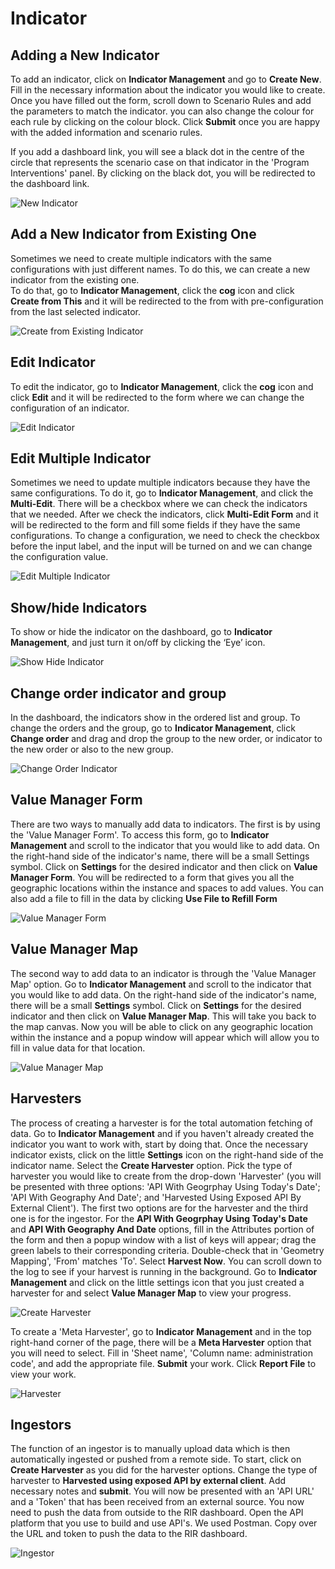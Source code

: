 # Indicator


## Adding a New Indicator
To add an indicator, click on **Indicator Management** and go to **Create New**. Fill in the necessary information about the indicator you would like to create. 
Once you have filled out the form, scroll down to Scenario Rules and add the parameters to match the indicator. you can also change the colour for each rule
by clicking on the colour block. Click **Submit** once you are happy with the added information and scenario rules. 

If you add a dashboard link, you will see a black dot in the centre of the circle that represents the scenario case on that indicator in the 'Program Interventions' panel. By clicking on the black dot,
you will be redirected to the dashboard link.

![New Indicator](../../assets/screencasts/create-indicator.gif "Create Indicator")

## Add a New Indicator from Existing One
Sometimes we need to create multiple indicators with the same configurations with just different names. To do this, we can create a new indicator from the existing one.<br>
To do that, go to **Indicator Management**, click the **cog** icon and click **Create from This** and it will be redirected to the from with pre-configuration from the last selected indicator.

![Create from Existing Indicator](../../assets/screencasts/create-from-indicator.gif "Create from Existing Indicator")

## Edit Indicator
To edit the indicator, go to **Indicator Management**, click the **cog** icon and click **Edit** and it will be redirected to the form where we can change the configuration of an indicator.

![Edit Indicator](../../assets/screencasts/edit-indicator.gif "Edit Indicator")

## Edit Multiple Indicator
Sometimes we need to update multiple indicators because they have the same configurations. To do it, go to **Indicator Management**, and click the **Multi-Edit**. 
There will be a checkbox where we can check the indicators that we needed. After we check the indicators, click **Multi-Edit Form** and it will be redirected to the form and fill some fields if they have the same configurations.
To change a configuration, we need to check the checkbox before the input label, and the input will be turned on and we can change the configuration value.

![Edit Multiple Indicator](../../assets/screencasts/multi-edit-indicator.gif "Edit Multiple Indicator")

## Show/hide Indicators
To show or hide the indicator on the dashboard, go to **Indicator Management**, and just turn it on/off by clicking the ‘Eye’ icon.

![Show Hide Indicator](../../assets/screencasts/show-hide-indicator.gif "Show Hide Indicator")

## Change order indicator and group
In the dashboard, the indicators show in the ordered list and group. To change the orders and the group, go to **Indicator Management**, click **Change order** and 
drag and drop the group to the new order, or indicator to the new order or also to the new group.

![Change Order Indicator](../../assets/screencasts/indicator-change-order.gif "Change Order Indicator")

## Value Manager Form
There are two ways to manually add data to indicators. The first is by using the 'Value Manager Form'. To access this form, go to **Indicator Management** and 
scroll to the indicator that you would like to add data. On the right-hand side of the indicator's name, there will be a small Settings symbol.
Click on **Settings** for the desired indicator and then click on **Value Manager Form**. You will be redirected to a form that gives you all the geographic 
locations within the instance and spaces to add values. You can also add a file to fill in the data by clicking **Use File to Refill Form**

![Value Manager Form](../../assets/screencasts/value-manager-form.gif "Value Manager Form")

## Value Manager Map
The second way to add data to an indicator is through the 'Value Manager Map' option. Go to **Indicator Management** and scroll to the indicator that you would
like to add data. On the right-hand side of the indicator's name, there will be a small **Settings** symbol. Click on **Settings** for the desired indicator and
then click on **Value Manager  Map**. This will take you back to the map canvas. Now you will be able to click on any geographic location within the instance 
and a popup window will appear which will allow you to fill in value data for that location.

![Value Manager Map](../../assets/screencasts/value-manager-map.gif "Value Manager Map")

## Harvesters
The process of creating a harvester is for the total automation fetching of data. Go to **Indicator Management** and if you haven't already created the indicator you want to work with, start by doing that. Once the necessary indicator exists, 
click on the little **Settings** icon on the right-hand side of the indicator name. Select the **Create Harvester** option. Pick the type of harvester you would
like to create from the drop-down 'Harvester' (you will be presented with three options: 'API With Geogrphay Using Today's Date'; 'API With Geography And Date'; and 
'Harvested Using Exposed API By External Client'). The first two options are for the harvester and the third one is for the ingestor. For the **API With Geogrphay Using Today's Date** and **API With Geography And Date** options,  fill in the Attributes portion of the form and then a popup window with a list of 
keys will appear; drag the green labels to their corresponding criteria. Double-check that in 'Geometry Mapping', 'From' matches 'To'. Select **Harvest Now**. You can 
scroll down to the log to see if your harvest is running in the background. Go to **Indicator Management** and click on the little settings icon that you just 
created a harvester for and select **Value Manager Map** to view your progress.

![Create Harvester](../../assets/screencasts/create-harvester.gif "Harvester")

To create a 'Meta Harvester', go to **Indicator Management** and in the top right-hand corner of the page, there will be a **Meta Harvester** option that you will 
need to select. Fill in 'Sheet name', 'Column name: administration code', and add the appropriate file. **Submit** your work. Click **Report File** to view your work.

![Harvester](../../assets/screencasts/meta-harvester.gif "Harvester")

## Ingestors
The function of an ingestor is to manually upload data which is then automatically ingested or pushed from a remote side. To start, click on **Create Harvester**
as you did for the harvester options. Change the type of harvester to **Harvested using exposed API by external client**. Add necessary notes and **submit**.
You will now be presented with an 'API URL' and a 'Token' that has been received from an external source. You now need to push the data from outside to the RIR 
dashboard. Open the API platform that you use to build and use API's. We used Postman. Copy over the URL and token to push the data to the RIR dashboard.

![Ingestor](../../assets/screencasts/ingestor.gif "Ingestor")